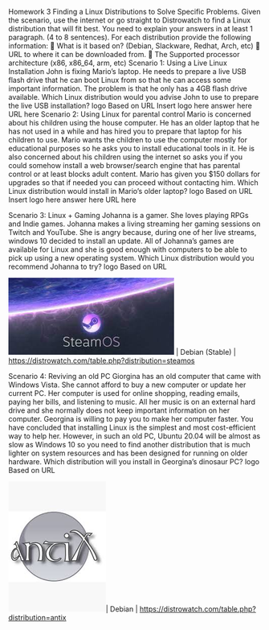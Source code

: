Homework 3 Finding a Linux Distributions to Solve Specific Problems.
Given the scenario, use the internet or go straight to Distrowatch to find a Linux distribution that will fit
best. You need to explain your answers in at least 1 paragraph. (4 to 8 sentences). For each distribution
provide the following information:
 What is it based on? (Debian, Slackware, Redhat, Arch, etc)
 URL to where it can be downloaded from.
 The Supported processor architecture (x86, x86_64, arm, etc)
Scenario 1: Using a Live Linux Installation
John is fixing Mario’s laptop. He needs to prepare a live USB flash drive that he can boot Linux from so
that he can access some important information. The problem is that he only has a 4GB flash drive
available. Which Linux distribution would you advise John to use to prepare the live USB installation?
logo Based on URL
Insert logo here answer here URL here
Scenario 2: Using Linux for parental control
Mario is concerned about his children using the house computer. He has an older laptop that he has not
used in a while and has hired you to prepare that laptop for his children to use. Mario wants the children
to use the computer mostly for educational purposes so he asks you to install educational tools in it. He
is also concerned about his children using the internet so asks you if you could somehow install a web
browser/search engine that has parental control or at least blocks adult content. Mario has given you
$150 dollars for upgrades so that if needed you can proceed without contacting him. Which Linux
distribution would install in Mario’s older laptop?
logo Based on URL
Insert logo here answer here URL here

Scenario 3: Linux + Gaming
Johanna is a gamer. She loves playing RPGs and Indie games. Johanna makes a living streaming her
gaming sessions on Twitch and YouTube. She is angry because, during one of her live streams, windows
10 decided to install an update. All of Johanna’s games are available for Linux and she is good enough
with computers to be able to pick up using a new operating system. Which Linux distribution would you
recommend Johanna to try?
logo Based on URL

![](../imgs/../../../imgs/steamos.jpeg) | Debian (Stable) | https://distrowatch.com/table.php?distribution=steamos

Scenario 4: Reviving an old PC
Giorgina has an old computer that came with Windows Vista. She cannot afford to buy a new computer
or update her current PC. Her computer is used for online shopping, reading emails, paying her bills, and
listening to music. All her music is on an external hard drive and she normally does not keep important
information on her computer. Georgina is willing to pay you to make her computer faster. You have
concluded that installing Linux is the simplest and most cost-efficient way to help her. However, in such
an old PC, Ubuntu 20.04 will be almost as slow as Windows 10 so you need to find another distribution
that is much lighter on system resources and has been designed for running on older hardware. Which
distribution will you install in Georgina’s dinosaur PC?
logo Based on URL

![logo](../imgs/../../../imgs/antix.jpg)| Debian | https://distrowatch.com/table.php?distribution=antix